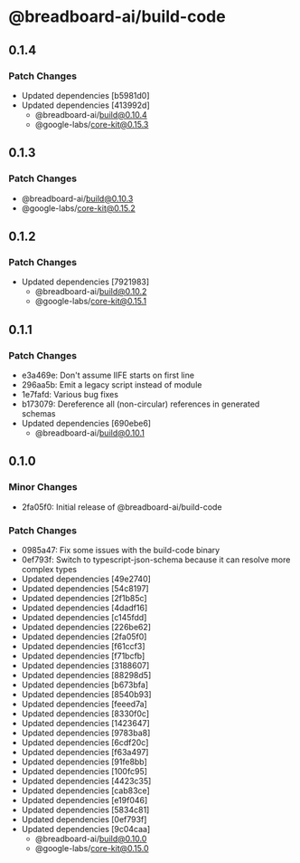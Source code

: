 # @breadboard-ai/build-code

## 0.1.4

### Patch Changes

- Updated dependencies [b5981d0]
- Updated dependencies [413992d]
  - @breadboard-ai/build@0.10.4
  - @google-labs/core-kit@0.15.3

## 0.1.3

### Patch Changes

- @breadboard-ai/build@0.10.3
- @google-labs/core-kit@0.15.2

## 0.1.2

### Patch Changes

- Updated dependencies [7921983]
  - @breadboard-ai/build@0.10.2
  - @google-labs/core-kit@0.15.1

## 0.1.1

### Patch Changes

- e3a469e: Don't assume IIFE starts on first line
- 296aa5b: Emit a legacy script instead of module
- 1e7fafd: Various bug fixes
- b173079: Dereference all (non-circular) references in generated schemas
- Updated dependencies [690ebe6]
  - @breadboard-ai/build@0.10.1

## 0.1.0

### Minor Changes

- 2fa05f0: Initial release of @breadboard-ai/build-code

### Patch Changes

- 0985a47: Fix some issues with the build-code binary
- 0ef793f: Switch to typescript-json-schema because it can resolve more complex types
- Updated dependencies [49e2740]
- Updated dependencies [54c8197]
- Updated dependencies [2f1b85c]
- Updated dependencies [4dadf16]
- Updated dependencies [c145fdd]
- Updated dependencies [226be62]
- Updated dependencies [2fa05f0]
- Updated dependencies [f61ccf3]
- Updated dependencies [f71bcfb]
- Updated dependencies [3188607]
- Updated dependencies [88298d5]
- Updated dependencies [b673bfa]
- Updated dependencies [8540b93]
- Updated dependencies [feeed7a]
- Updated dependencies [8330f0c]
- Updated dependencies [1423647]
- Updated dependencies [9783ba8]
- Updated dependencies [6cdf20c]
- Updated dependencies [f63a497]
- Updated dependencies [91fe8bb]
- Updated dependencies [100fc95]
- Updated dependencies [4423c35]
- Updated dependencies [cab83ce]
- Updated dependencies [e19f046]
- Updated dependencies [5834c81]
- Updated dependencies [0ef793f]
- Updated dependencies [9c04caa]
  - @breadboard-ai/build@0.10.0
  - @google-labs/core-kit@0.15.0
